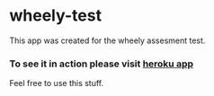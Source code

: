 wheely-test
===========

This app was created for the wheely assesment test. 

### To see it in action please visit [heroku app](http://wheely-test.herokuapp.com)

Feel free to use this stuff.
